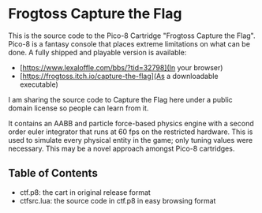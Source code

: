 # Frogtoss Capture the Flag #

This is the source code to the Pico-8 Cartridge "Frogtoss Capture the Flag".  Pico-8 is a fantasy console that places extreme limitations on what can be done.  A fully shipped and playable version is available:

- [https://www.lexaloffle.com/bbs/?tid=32798](In your browser)
- [https://frogtoss.itch.io/capture-the-flag](As a downloadable executable)

I am sharing the source code to Capture the Flag here under a public domain license so people can learn from it.

It contains an AABB and particle force-based physics engine with a second order euler integrator that runs at 60 fps on the restricted hardware.  This is used to simulate every physical entity in the game; only tuning values were necessary.  This may be a novel approach amongst Pico-8 cartridges.

## Table of Contents ##

- ctf.p8: the cart in original release format
- ctfsrc.lua: the source code in ctf.p8 in easy browsing format

